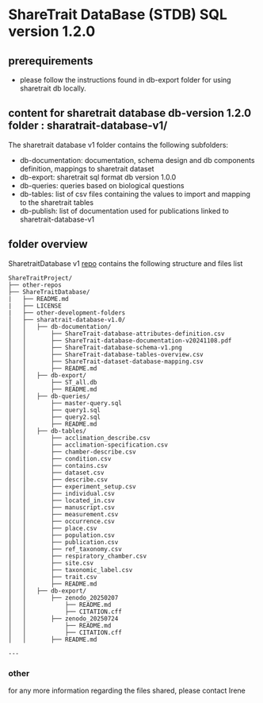 # ShareTrait DataBase (STDB) SQL version 1.2.0

## prerequirements

- please follow the instructions found in db-export folder for using sharetrait db locally.

## content for sharetrait database db-version 1.2.0 folder : sharatrait-database-v1/
<!---
Please make sure you update sharetrait database version 1.0 to database version 1.2.0 which will be the one to publish on zenodo
-->
The sharetrait database v1 folder contains the following subfolders:
- db-documentation: documentation, schema design and db components definition, mappings to sharetrait dataset
- db-export: sharetrait sql format db version 1.0.0
- db-queries: queries based on biological questions
- db-tables: list of csv files containing the values to import and mapping to the sharetrait tables
- db-publish: list of documentation used for publications linked to sharetrait-database-v1

## folder overview

SharetraitDatabase v1 [repo](https://github.com/ShareTraitProject/ShareTraitDatabase/tree/main/sharatrait-database-v1) contains the following structure and files list
```
ShareTraitProject/
├── other-repos
├── ShareTraitDatabase/
|   ├── README.md
|   ├── LICENSE
|   ├── other-development-folders
│   ├── sharatrait-database-v1.0/
│   │   ├── db-documentation/
│   │       ├── ShareTrait-database-attributes-definition.csv
│   │       ├── ShareTrait-database-documentation-v20241108.pdf
│   │       ├── ShareTrait-database-schema-v1.png
│   │       ├── ShareTrait-database-tables-overview.csv
│   │       ├── ShareTrait-dataset-database-mapping.csv
│   │       ├── README.md
│   │   ├── db-export/
│   │       ├── ST_all.db
│   │       ├── README.md
│   │   ├── db-queries/
│   │       ├── master-query.sql
│   │       ├── query1.sql
│   │       ├── query2.sql
│   │       ├── README.md
│   │   ├── db-tables/
│   │       ├── acclimation_describe.csv
│   │       ├── acclimation-specification.csv
│   │       ├── chamber-describe.csv
│   │       ├── condition.csv
│   │       ├── contains.csv
│   │       ├── dataset.csv
│   │       ├── describe.csv
│   │       ├── experiment_setup.csv
│   │       ├── individual.csv
│   │       ├── located_in.csv
│   │       ├── manuscript.csv
│   │       ├── measurement.csv
│   │       ├── occurrence.csv
│   │       ├── place.csv
│   │       ├── population.csv
│   │       ├── publication.csv
│   │       ├── ref_taxonomy.csv
│   │       ├── respiratory_chamber.csv
│   │       ├── site.csv
│   │       ├── taxonomic_label.csv
│   │       ├── trait.csv
│   │       ├── README.md
│   │   ├── db-export/
│   │       ├── zenodo_20250207
│   │           ├── README.md
│   │           ├── CITATION.cff
│   │       ├── zenodo_20250724
│   │           ├── README.md
│   │           ├── CITATION.cff
│   │       ├── README.md

---
```
### other

for any more information regarding the files shared, please contact Irene
